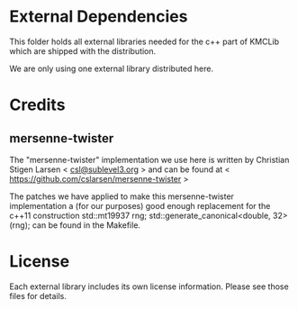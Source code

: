 External Dependencies
======================
This folder holds all external libraries needed for the c++ part of KMCLib
which are shipped with the distribution.

We are only using one external library distributed here.


Credits
========

mersenne-twister
-----------------
The "mersenne-twister" implementation we use here is written by
Christian Stigen Larsen < csl@sublevel3.org >
and can be found at
< https://github.com/cslarsen/mersenne-twister >

The patches we have applied to make this mersenne-twister implementation a
(for our purposes) good enough replacement for the c++11 construction
   std::mt19937 rng;
   std::generate_canonical<double, 32>(rng);
can be found in the Makefile.

License
========
Each external library includes its own license information.
Please see those files for details.

